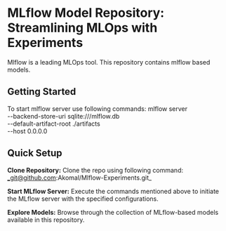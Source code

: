 # MLflow Model Repository: Streamlining MLOps with Experiments
Mlflow is a leading MLOps tool. This repository contains mlflow based models. 

## Getting Started
To start mlflow server use following commands:
mlflow server \
--backend-store-uri sqlite:///mlflow.db \
--default-artifact-root ./artifacts \
--host 0.0.0.0

## Quick Setup
**Clone Repository:**
Clone the repo using following command:
_git@github.com:Akomal/Mlflow-Experiments.git_

**Start MLflow Server:**
Execute the commands mentioned above to initiate the MLflow server with the specified configurations.

**Explore Models:**
Browse through the collection of MLflow-based models available in this repository.
